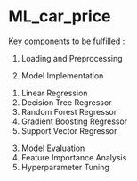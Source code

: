 # ML_car_price
Key components to be fulfilled :

1. Loading and Preprocessing 

2. Model Implementation 
1) Linear Regression
2) Decision Tree Regressor
3) Random Forest Regressor
4) Gradient Boosting Regressor
5) Support Vector Regressor

3. Model Evaluation 
4. Feature Importance Analysis 
5. Hyperparameter Tuning 
